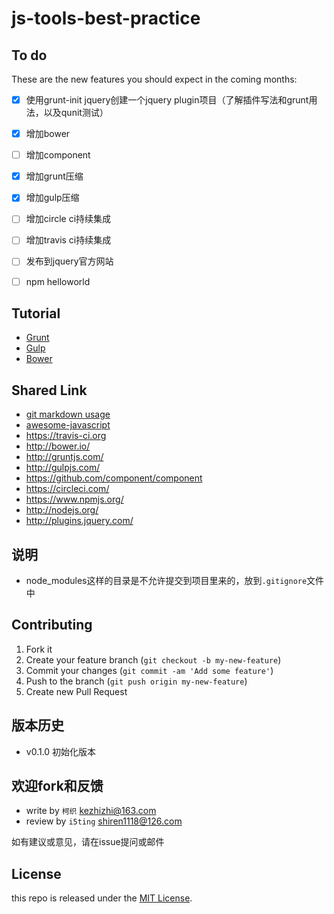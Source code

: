 js-tools-best-practice
======================


## To do

These are the new features you should expect in the coming
months:

* [x] 使用grunt-init jquery创建一个jquery plugin项目（了解插件写法和grunt用法，以及qunit测试）
* [x] 增加bower
* [ ] 增加component
* [x] 增加grunt压缩
* [x] 增加gulp压缩
* [ ] 增加circle ci持续集成
* [ ] 增加travis ci持续集成
* [ ] 发布到jquery官方网站
* [ ] npm helloworld


## Tutorial

- [Grunt](https://github.com/i5ting/js-tools-best-practice/blob/master/doc/grunt.md)
- [Gulp](https://github.com/i5ting/js-tools-best-practice/blob/master/doc/Gulp.md)
- [Bower](https://github.com/i5ting/js-tools-best-practice/blob/master/doc/bower.md)

## Shared Link

- [git markdown usage](https://github.com/cssmagic/blog/issues/13)
- [awesome-javascript](https://github.com/sorrycc/awesome-javascript)
- https://travis-ci.org
- http://bower.io/
- http://gruntjs.com/
- http://gulpjs.com/
- https://github.com/component/component
- https://circleci.com/
- https://www.npmjs.org/
- http://nodejs.org/
- http://plugins.jquery.com/


## 说明

- node_modules这样的目录是不允许提交到项目里来的，放到`.gitignore`文件中

## Contributing

1. Fork it
2. Create your feature branch (`git checkout -b my-new-feature`)
3. Commit your changes (`git commit -am 'Add some feature'`)
4. Push to the branch (`git push origin my-new-feature`)
5. Create new Pull Request

## 版本历史

- v0.1.0 初始化版本

## 欢迎fork和反馈

- write by `柯织` kezhizhi@163.com
- review by `i5ting` shiren1118@126.com

如有建议或意见，请在issue提问或邮件

## License

this repo is released under the [MIT
License](http://www.opensource.org/licenses/MIT).

